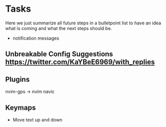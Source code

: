 # Tasks

Here we just summarize all future steps in a bulletpoint list to have an idea what is coming and what the next steps should be.

- notification messages

## Unbreakable Config Suggestions https://twitter.com/KaYBeE6969/with_replies

## Plugins

nvim-gps -> nvim navic

## Keymaps

- Move text up and down
